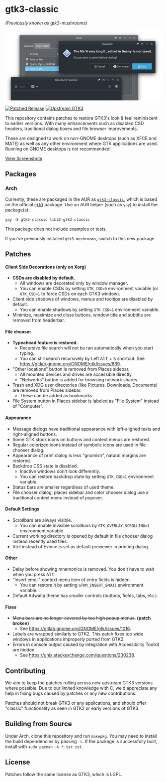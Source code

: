 # gtk3-classic

_(Previously known as gtk3-mushrooms)_

![Screenshot of some of the tweaks](.github/readme/preview.png)

[![Patched Release](https://img.shields.io/github/tag/lah7/gtk3-classic.svg?label=Patched%20GTK3)](https://github.com/lah7/gtk3-classic/releases)
[![Upstream GTK3](https://img.shields.io/archlinux/v/extra/x86_64/gtk3?label=Upstream%20GTK3)](https://gitlab.gnome.org/GNOME/gtk)

This repository contains patches to restore GTK3's look & feel reminiscent to
earlier versions. With many enhancements such as disabled CSD headers,
traditional dialog boxes and file browser improvements.

These are designed to work on non-GNOME desktops (such as XFCE and MATE)
as well as any other environment where GTK applications are used. Running
on GNOME desktops is not recommended!

[View Screenshots](https://github.com/lah7/gtk3-classic/wiki/Screenshots)

## Packages

### Arch

Currently, these are packaged in the AUR as
[`gtk3-classic`](https://aur.archlinux.org/packages/gtk3-classic/), which is
based on the official [`gtk3`](https://archlinux.org/packages/extra/x86_64/gtk3/) package.
Use an AUR helper (such as `yay`) to install the package(s):

    yay -S gtk3-classic lib32-gtk3-classic

This package does not include examples or tests.

If you've previously installed `gtk3-mushrooms`, switch to this new package.


## Patches

#### Client Side Decorations (only on Xorg)

* **CSDs are disabled by default.**
  * All windows are decorated only by window manager.
  * You can enable CSDs by setting `GTK_CSD=0` environment variable (or `GTK_CSD=1` to force CSDs on each GTK3 window).
* Client side shadows of windows, menus and tooltips are disabled by default.
  * You can enable shadows by setting `GTK_CSD=1` environment variable.
* Minimize, maximize and close buttons, window title and subtitle are removed from headerbar.

#### File chooser

* **Typeahead feature is restored.**
  * Recursive file search will not be ran automatically when you start typing.
  * You can still search recursively by Left <kbd>Alt</kbd> + <kbd>S</kbd> shortcut. See https://gitlab.gnome.org/GNOME/gtk/issues/839.
* "Other locations" button is removed from Places sidebar.
  * All mounted devices and drives are accessible directly.
  * "Networks" button is added for browsing network shares.
* Trash and XDG user directories (like Pictures, Downloads, Documents) are removed from Places sidebar.
  * These can be added as bookmarks.
* File System button in Places sidebar is labeled as "File System" instead of "Computer".

#### Appearance

* Message dialogs have traditional appearance with left-aligned texts and right-aligned buttons.
* Some GTK stock icons on buttons and context menus are restored.
* Regular colorized icons instead of symbolic icons are used in file chooser dialog.
* Appearance of print dialog is less "gnomish", natural margins are restored.
* Backdrop CSS state is disabled.
  * Inactive windows don't look differently.
  * You can restore backdrop state by setting `GTK_CSD=1` environment variable.
* Status bars are smaller regardless of used theme.
* File chooser dialog, places sidebar and color chooser dialog use a traditional context menu instead of popover.

#### Default Settings

* Scrollbars are always visible.
  * You can enable invisible scrollbars by `GTK_OVERLAY_SCROLLING=1` environment variable.
* Current working directory is opened by default in file chooser dialog instead recently used files.
* Atril instead of Evince is set as default previewer in printing dialog.

#### Other

* Delay before showing mnemonics is removed. You don't have to wait when you press <kbd>Alt</kbd>.
* "Insert emoji" context menu item of entry fields is hidden.
  * You can restore it by setting `GTKM_INSERT_EMOJI` environment variable.
* Default Adwaita theme has smaller controls (buttons, fields, tabs, etc.).

#### Fixes

* ~~Menu bars are no longer covered by too high popup menus.~~ **(patch broken)**
  * See https://gitlab.gnome.org/GNOME/gtk/issues/1016.
* Labels are wrapped similarly to GTK2. This patch fixes too wide windows in applications improperly ported from GTK2.
* Errors in console output caused by integration with Accessibility Toolkit are hidden.
  * See https://unix.stackexchange.com/questions/230238.


## Contributing

We aim to keep the patches rolling across new upstream GTK3 versions
where possible. Due to our limited knowledge with C, we'd appreciate any
help in fixing bugs caused by patches or any new contributions.

Patches should not break GTK3 or any applications, and should offer "classic"
functionality as seen in GTK2 or early versions of GTK3.


## Building from Source

Under Arch, clone this repository and run `makepkg`. You may need to
install the build dependencies by passing `-s`. If the package is successfully
built, install with `sudo pacman -U *.tar.zst`.


## License

Patches follow the same license as GTK3, which is LGPL.
